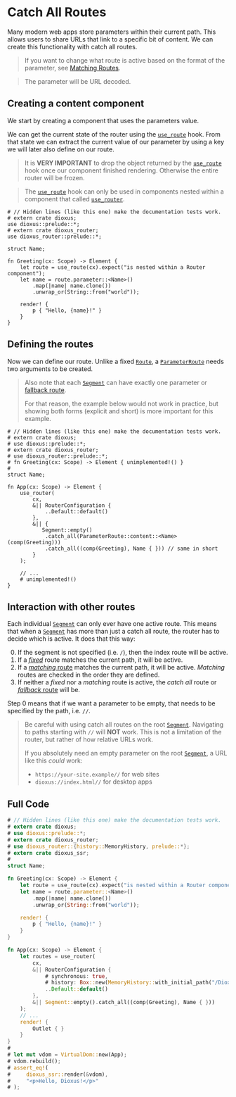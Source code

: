 # Catch All Routes

Many modern web apps store parameters within their current path. This allows
users to share URLs that link to a specific bit of content. We can create this
functionality with catch all routes.

> If you want to change what route is active based on the format of the
> parameter, see [Matching Routes](./matching.md).

> The parameter will be URL decoded.

## Creating a content component
We start by creating a component that uses the parameters value.

We can get the current state of the router using the [`use_route`] hook. From
that state we can extract the current value of our parameter by using a key we
will later also define on our route.

> It is **VERY IMPORTANT** to drop the object returned by the [`use_route`]
> hook once our component finished rendering. Otherwise the entire router will
> be frozen.

> The [`use_route`] hook can only be used in components nested within a
> component that called [`use_router`].

```rust,no_run
# // Hidden lines (like this one) make the documentation tests work.
# extern crate dioxus;
use dioxus::prelude::*;
# extern crate dioxus_router;
use dioxus_router::prelude::*;

struct Name;

fn Greeting(cx: Scope) -> Element {
    let route = use_route(cx).expect("is nested within a Router component");
    let name = route.parameter::<Name>()
        .map(|name| name.clone())
        .unwrap_or(String::from("world"));

    render! {
        p { "Hello, {name}!" }
    }
}
```

## Defining the routes
Now we can define our route. Unlike a fixed [`Route`], a [`ParameterRoute`]
needs two arguments to be created.

> Also note that each [`Segment`] can have exactly one parameter or
> [fallback route](./fallback.md).
>
> For that reason, the example below would not work in practice, but showing
> both forms (explicit and short) is more important for this example.

```rust,no_run
# // Hidden lines (like this one) make the documentation tests work.
# extern crate dioxus;
# use dioxus::prelude::*;
# extern crate dioxus_router;
# use dioxus_router::prelude::*;
# fn Greeting(cx: Scope) -> Element { unimplemented!() }
#
struct Name;

fn App(cx: Scope) -> Element {
    use_router(
        cx,
        &|| RouterConfiguration {
            ..Default::default()
        },
        &|| {
           Segment::empty()
            .catch_all(ParameterRoute::content::<Name>(comp(Greeting)))
            .catch_all((comp(Greeting), Name { })) // same in short
        }
    );

    // ...
    # unimplemented!()
}
```

## Interaction with other routes
Each individual [`Segment`] can only ever have one active route. This means that
when a [`Segment`] has more than just a catch all route, the router has to
decide which is active. It does that this way:

0. If the segment is not specified (i.e. `/`), then the index route will be
   active.
1. If a [_fixed_](./index.md#fixed-routes) route matches the current path, it
   will be active.
2. If a [_matching_ route](./matching.md) matches the current path, it will be
   active. _Matching_ routes are checked in the order they are defined.
3. If neither a _fixed_ nor a _matching_ route is active, the _catch all_ route
   or [_fallback_ route](./fallback.md) will be.

Step 0 means that if we want a parameter to be empty, that needs to be specified
by the path, i.e. `//`.

> Be careful with using catch all routes on the root [`Segment`]. Navigating to
> paths starting with `//` will **NOT** work. This is not a limitation of the
> router, but rather of how relative URLs work.
>
> If you absolutely need an empty parameter on the root [`Segment`], a URL like
> this _could_ work:
> - `https://your-site.example//` for web sites
> - `dioxus://index.html//` for desktop apps

## Full Code
```rust
# // Hidden lines (like this one) make the documentation tests work.
# extern crate dioxus;
# use dioxus::prelude::*;
# extern crate dioxus_router;
# use dioxus_router::{history::MemoryHistory, prelude::*};
# extern crate dioxus_ssr;
#
struct Name;

fn Greeting(cx: Scope) -> Element {
    let route = use_route(cx).expect("is nested within a Router component");
    let name = route.parameter::<Name>()
        .map(|name| name.clone())
        .unwrap_or(String::from("world"));

    render! {
        p { "Hello, {name}!" }
    }
}

fn App(cx: Scope) -> Element {
    let routes = use_router(
        cx,
        &|| RouterConfiguration {
            # synchronous: true,
            # history: Box::new(MemoryHistory::with_initial_path("/Dioxus").unwrap()),
            ..Default::default()
        },
        &|| Segment::empty().catch_all((comp(Greeting), Name { }))
    );
    // ...
    render! {
        Outlet { }
    }
}
#
# let mut vdom = VirtualDom::new(App);
# vdom.rebuild();
# assert_eq!(
#     dioxus_ssr::render(&vdom),
#     "<p>Hello, Dioxus!</p>"
# );
```

[`ParameterRoute`]: https://docs.rs/dioxus-router-core/latest/dioxus_router_core/routes/struct.ParameterRoute.html
[`Route`]: https://docs.rs/dioxus-router-core/latest/dioxus_router_core/routes/struct.Route.html
[`Segment`]: https://docs.rs/dioxus-router-core/latest/dioxus_router_core/routes/struct.Segment.html
[`use_route`]: https://docs.rs/dioxus-router/latest/dioxus_router/hooks/fn.use_route.html
[`use_router`]: https://docs.rs/dioxus-router/latest/dioxus_router/hooks/fn.use_router.html
